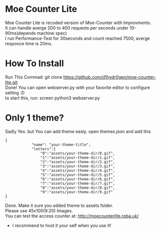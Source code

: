 # Moe Counter Lite
Moe Counter Lite is recoded version of Moe-Counter with Improvments.<br>
It can handle averge 200 to 400 requests per seconds under 10-90ms(depends machine spec)<br>
I run Performance-Test for 30seconds and count reached 7500, averge responce time is 20ms.<br>
# How To Install
Run This Commad: git clone https://github.com/d1hydr0gen/moe-counter-lite.git<br> 
Done! You can open webserver.py with your favorite editor to configure setting :D <br>
to start this, run: screen python3 webserver.py
# Only 1 theme?
Sadly Yes. but You can add theme easly.
open themes.json and add this
```
{
            "name": "your-theme-title",
            "letters":{
                "0":"assets/your-theme-dir/0.gif",
                "1":"assets/your-theme-dir/1.gif",
                "2":"assets/your-theme-dir/2.gif",
                "3":"assets/your-theme-dir/3.gif",
                "4":"assets/your-theme-dir/4.gif",
                "5":"assets/your-theme-dir/5.gif",
                "6":"assets/your-theme-dir/6.gif",
                "7":"assets/your-theme-dir/7.gif",
                "8":"assets/your-theme-dir/8.gif",
                "9":"assets/your-theme-dir/9.gif"
}
```
Done. Make it sure you added theme to assets folder.<br>
Please use 45x100(9:20) Images.<br>
You can test the access counter at: http://moecounterlite.rgba.uk/<br>
* I recommend to host it your self when you use it!
